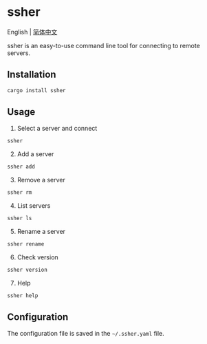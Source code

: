 # ssher

English | [简体中文](./README_zh.md)

ssher is an easy-to-use command line tool for connecting to remote servers.

## Installation

```bash
cargo install ssher
```

## Usage

1. Select a server and connect

```bash
ssher
```

2. Add a server

```bash
ssher add
```

3. Remove a server

```bash
ssher rm
```

4. List servers

```bash
ssher ls
```

5. Rename a server

```bash
ssher rename
```

6. Check version

```bash
ssher version
```

7. Help

```bash
ssher help
```

## Configuration

The configuration file is saved in the `~/.ssher.yaml` file.
